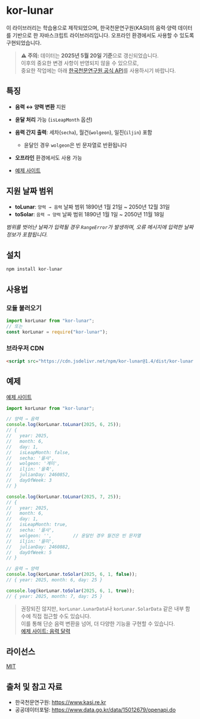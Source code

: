 # kor-lunar

이 라이브러리는 학습용으로 제작되었으며, 한국천문연구원(KASI)의 음력·양력 데이터를 기반으로 한 자바스크립트 라이브러리입니다. 오프라인 환경에서도 사용할 수 있도록 구현되었습니다.

> **⚠️ 주의:** 데이터는 **2025년 5월 20일 기준**으로 갱신되었습니다.  
> 이후의 중요한 변경 사항이 반영되지 않을 수 있으므로,  
> 중요한 작업에는 아래 [한국천문연구원 공식 API](#출처-및-참고-자료)를 사용하시기 바랍니다.

## 특징

- **음력 ↔ 양력 변환** 지원
- **윤달 처리** 가능 (`isLeapMonth` 옵션)
- **음력 간지 출력**: 세차(`secha`), 월건(`wolgeon`), 일진(`iljin`) 포함
  - 윤달인 경우 `wolgeon`은 빈 문자열로 반환됩니다
- **오프라인** 환경에서도 사용 가능

- [예제 사이트](https://kahyou22.github.io/kor-lunar-js/)

## 지원 날짜 범위

- **toLunar**: `양력 → 음력` 날짜 범위 1890년 1월 21일 ~ 2050년 12월 31일
- **toSolar**: `음력 → 양력` 날짜 범위 1890년 1월 1일 ~ 2050년 11월 18일

_범위를 벗어난 날짜가 입력될 경우 `RangeError`가 발생하며, 오류 메시지에 입력한 날짜 정보가 포함됩니다._

## 설치

```bash
npm install kor-lunar
```

## 사용법

### 모듈 불러오기

```js
import korLunar from "kor-lunar";
// 또는
const korLunar = require("kor-lunar");
```

### 브라우저 CDN

```html
<script src="https://cdn.jsdelivr.net/npm/kor-lunar@1.4/dist/kor-lunar.min.js"></script>
```

## 예제

[예제 사이트](https://kahyou22.github.io/kor-lunar-js/)

```js
import korLunar from "kor-lunar";

// 양력 → 음력
console.log(korLunar.toLunar(2025, 6, 25));
// {
//   year: 2025,
//   month: 6,
//   day: 1,
//   isLeapMonth: false,
//   secha: '을사',
//   wolgeon: '계미',
//   iljin: '을축',
//   julianDay: 2460852,
//   dayOfWeek: 3
// }

console.log(korLunar.toLunar(2025, 7, 25));
// {
//   year: 2025,
//   month: 6,
//   day: 1,
//   isLeapMonth: true,
//   secha: '을사',
//   wolgeon: '',        // 윤달인 경우 월건은 빈 문자열
//   iljin: '을미',
//   julianDay: 2460882,
//   dayOfWeek: 5
// }

// 음력 → 양력
console.log(korLunar.toSolar(2025, 6, 1, false));
// { year: 2025, month: 6, day: 25 }

console.log(korLunar.toSolar(2025, 6, 1, true));
// { year: 2025, month: 7, day: 25 }
```

> 권장되진 않지만, `korLunar.LunarData`나 `korLunar.SolarData` 같은 내부 함수에 직접 접근할 수도 있습니다.  
> 이를 통해 단순 음력 변환을 넘어, 더 다양한 기능을 구현할 수 있습니다.  
> [예제 사이트: 음력 달력](https://kahyou22.github.io/kor-lunar-js/#lunarCalendar)

## 라이선스

[MIT](LICENSE)

## 출처 및 참고 자료

- 한국천문연구원: https://www.kasi.re.kr
- 공공데이터포털: https://www.data.go.kr/data/15012679/openapi.do
